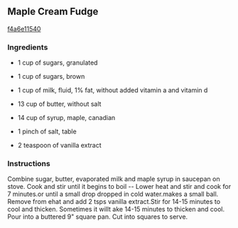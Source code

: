 ## Maple Cream Fudge

[f4a6e11540](http://www.food.com/recipe/maple-cream-fudge-198279)

### Ingredients

 - 1 cup of sugars, granulated

 - 1 cup of sugars, brown

 - 1 cup of milk, fluid, 1% fat, without added vitamin a and vitamin d

 - 13 cup of butter, without salt

 - 14 cup of syrup, maple, canadian

 - 1 pinch of salt, table

 - 2 teaspoon of vanilla extract

### Instructions

Combine sugar, butter, evaporated milk and maple syrup in saucepan on stove. Cook and stir until it begins to boil -- Lower heat and stir and cook for 7 minutes.or until a small drop dropped in cold water.makes a small ball. Remove from ehat and add 2 tsps vanilla extract.Stir for 14-15 minutes to cool and thicken. Sometimes it willt ake 14-15 minutes to thicken and cool. Pour into a buttered 9" square pan. Cut into squares to serve.